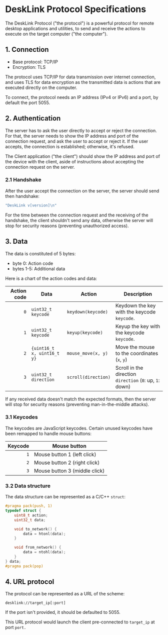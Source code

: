 # DeskLink Protocol Specifications

The DeskLink Protocol ("the protocol") is a powerful protocol for remote desktop applications and utilities, to send
and receive the actions to execute on the target computer ("the computer").

## 1. Connection

- Base protocol: TCP/IP
- Encryption: TLS

The protocol uses TCP/IP for data transmission over internet connection, and uses TLS for data encryption as the
transmitted data is actions that are executed directly on the computer.

To connect, the protocol needs an IP address (IPv4 or IPv6) and a port, by default the port 5055.

## 2. Authentication

The server has to ask the user directly to accept or reject the connection. For that, the server needs to show the
IP address and port of the connection request, and ask the user to accept or reject it.  If the user accepts, the
connection is established; otherwise, it's refused.

The Client application ("the client") should show the IP address and port of the device with the client, aside of
instructions about accepting the
connection request on the server.

### 2.1 Handshake

After the user accept the connection on the server, the server should send then handshake:

```c++
"DeskLink v[version]\n"
```

For the time between the connection request and the receiving of the handshake, the client shouldn't send any data,
otherwise the server will stop for security reasons (preventing unauthorized access).

## 3. Data

The data is constituted of 5 bytes:

- byte 0: Action code
- bytes 1-5: Additional data

Here is a chart of the action codes and data:

| Action code | Data                       | Action              | Description                                              |
|------------:|----------------------------|---------------------|----------------------------------------------------------|
|         `0` | `uint32_t keycode`         | `keydown(keycode)`  | Keydown the key with the keycode `keycode`.              |
|         `1` | `uint32_t keycode`         | `keyup(keycode)`    | Keyup the key with the keycode `keycode`.                |
|         `2` | `{uint16_t x, uint16_t y}` | `mouse_move(x, y)`  | Move the mouse to the coordinates (`x`, `y`)             |
|         `3` | `uint32_t direction`       | `scroll(direction)` | Scroll in the direction `direction` (`0`: up, `1`: down) |

If any received data doesn't match the expected formats, then the server will stop for security reasons
(preventing man-in-the-middle attacks).

### 3.1 Keycodes

The keycodes are JavaScript keycodes. Certain unused keycodes have been remapped to handle mouse buttons:

| Keycode | Mouse button                  |
|--------:|-------------------------------|
|     `1` | Mouse button 1 (left click)   |
|     `2` | Mouse button 2 (right click)  |
|     `3` | Mouse button 3 (middle click) |

### 3.2 Data structure

The data structure can be represented as a C/C++ `struct`:

```c++
#pragma pack(push, 1)
typedef struct {
	uint8_t action;
	uint32_t data;

	void to_network() {
		data = htonl(data);
	}

	void from_network() {
		data = ntohl(data);
	}
} data;
#pragma pack(pop)
```

## 4. URL protocol

The protocol can be represented as a URL of the scheme:

```
desklink://target_ip[:port]
```

If the port isn't provided, it should be defaulted to 5055.

This URL protocol would launch the client pre-connected to `target_ip` at port `port.`
